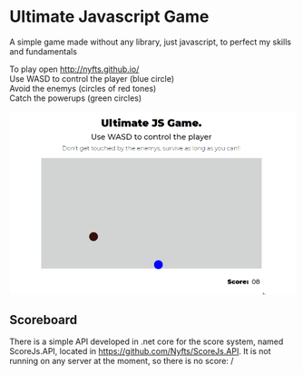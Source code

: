 # Ultimate Javascript Game

A simple game made without any library, just javascript, to perfect my skills and fundamentals

To play open http://nyfts.github.io/ <br/>
Use WASD to control the player (blue circle) <br/>
Avoid the enemys (circles of red tones) <br/>
Catch the powerups (green circles) <br/>

![](Sample.gif)

## Scoreboard

There is a simple API developed in .net core for the score system, named ScoreJs.API, located in https://github.com/Nyfts/ScoreJs.API.
It is not running on any server at the moment, so there is no score: /
